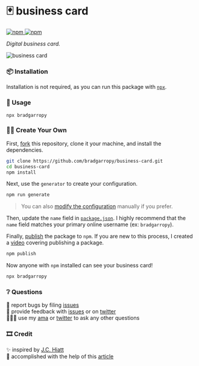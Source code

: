 # 🃏 business card

<a href="https://www.npmjs.com/package/bradgarropy">
    <img alt="npm" src="https://img.shields.io/npm/v/bradgarropy.svg?style=flat-square">
</a>

<a href="https://www.npmjs.com/package/bradgarropy">
    <img alt="npm" src="https://img.shields.io/npm/dt/bradgarropy?style=flat-square">
</a>

_Digital business card._

![business card][card]

### 📦 Installation

Installation is not required, as you can run this package with [`npx`][npx].

### 🥑 Usage

```
npx bradgarropy
```

### 🕺🏼 Create Your Own

First, [fork][fork] this repository, clone it your machine, and install the dependencies.

```bash
git clone https://github.com/bradgarropy/business-card.git
cd business-card
npm install
```

Next, use the `generator` to create your configuration.

```bash
npm run generate
```

> You can also [modify the configuration][configuration] manually if you prefer.

Then, update the `name` field in [`package.json`][package]. I highly recommend that the `name` field matches your primary online username (ex: `bradgarropy`).

Finally, [publish][publish] the package to `npm`. If you are new to this process, I created a [video][video] covering publishing a package.

```bash
npm publish
```

Now anyone with `npm` installed can see your business card!

```bash
npx bradgarropy
```

### ❔ Questions

🐛 report bugs by filing [issues][issues]  
📢 provide feedback with [issues][issues] or on [twitter][twitter]  
🙋🏼‍♂️ use my [ama][ama] or [twitter][twitter] to ask any other questions

### 🎞 Credit

✨ inspired by [J.C. Hiatt][jc]  
📖 accomplished with the help of this [article][article]

[issues]: https://github.com/bradgarropy/business-card/issues
[twitter]: https://twitter.com/bradgarropy
[ama]: https://bradgarropy.com/ama
[package]: https://github.com/bradgarropy/business-card/blob/master/package.json
[fork]: https://github.com/bradgarropy/business-card/fork
[card]: images/business-card.png
[npx]: https://npmjs.com/package/npx
[jc]: https://twitter.com/jchiatt/status/1251700185840918531
[article]: https://medium.com/@natterstefan/how-to-create-your-personal-npm-business-card-816dfc66ca8
[configuration]: /docs/configuration
[publish]: https://docs.npmjs.com/cli/v6/commands/npm-publish
[video]: https://youtu.be/S_wvHDOrac0
